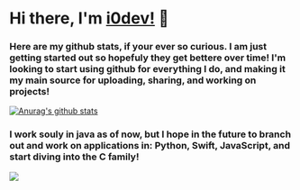 # Hi there, I'm [i0dev!](https://github.com/i0dev) 👋

### Here are my github stats, if your ever so curious. I am just getting started out so hopefuly they get bettere over time! I'm looking to start using github for everything I do, and making it my main source for uploading, sharing, and working on projects!


<a href="https://github.com/anuraghazra/github-readme-stats">
  <img align="center" src="https://github-readme-stats.anuraghazra1.vercel.app/api?username=i0dev&show_icons=true&include_all_commits=true&theme=material-palenight" alt="Anurag's github stats" />
</a>

### I work souly in java as of now, but I hope in the future to branch out and work on applications in: Python, Swift, JavaScript, and start diving into the C family!

<a href="https://github.com/anuraghazra/github-readme-stats">
  <!-- Change the `github-readme-stats.anuraghazra1.vercel.app` to `github-readme-stats.vercel.app`  -->
  <img align="center" src="https://github-readme-stats.anuraghazra1.vercel.app/api/top-langs/?username=i0dev&layout=compact&theme=material-palenight" />
</a>   
